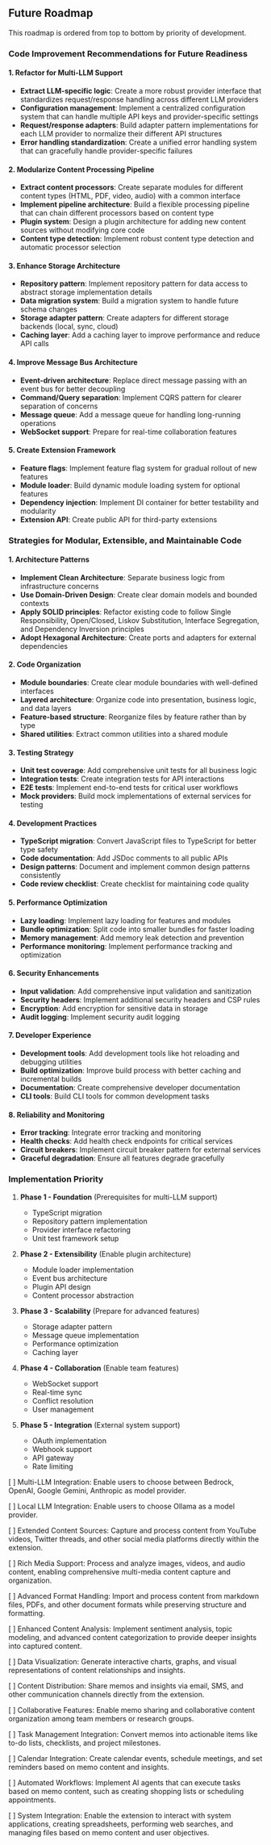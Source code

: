 ## Future Roadmap

This roadmap is ordered from top to bottom by priority of development.

### Code Improvement Recommendations for Future Readiness

#### 1. Refactor for Multi-LLM Support
- **Extract LLM-specific logic**: Create a more robust provider interface that standardizes request/response handling across different LLM providers
- **Configuration management**: Implement a centralized configuration system that can handle multiple API keys and provider-specific settings
- **Request/response adapters**: Build adapter pattern implementations for each LLM provider to normalize their different API structures
- **Error handling standardization**: Create a unified error handling system that can gracefully handle provider-specific failures

#### 2. Modularize Content Processing Pipeline
- **Extract content processors**: Create separate modules for different content types (HTML, PDF, video, audio) with a common interface
- **Implement pipeline architecture**: Build a flexible processing pipeline that can chain different processors based on content type
- **Plugin system**: Design a plugin architecture for adding new content sources without modifying core code
- **Content type detection**: Implement robust content type detection and automatic processor selection

#### 3. Enhance Storage Architecture
- **Repository pattern**: Implement repository pattern for data access to abstract storage implementation details
- **Data migration system**: Build a migration system to handle future schema changes
- **Storage adapter pattern**: Create adapters for different storage backends (local, sync, cloud)
- **Caching layer**: Add a caching layer to improve performance and reduce API calls

#### 4. Improve Message Bus Architecture
- **Event-driven architecture**: Replace direct message passing with an event bus for better decoupling
- **Command/Query separation**: Implement CQRS pattern for clearer separation of concerns
- **Message queue**: Add a message queue for handling long-running operations
- **WebSocket support**: Prepare for real-time collaboration features

#### 5. Create Extension Framework
- **Feature flags**: Implement feature flag system for gradual rollout of new features
- **Module loader**: Build dynamic module loading system for optional features
- **Dependency injection**: Implement DI container for better testability and modularity
- **Extension API**: Create public API for third-party extensions

### Strategies for Modular, Extensible, and Maintainable Code

#### 1. Architecture Patterns
- **Implement Clean Architecture**: Separate business logic from infrastructure concerns
- **Use Domain-Driven Design**: Create clear domain models and bounded contexts
- **Apply SOLID principles**: Refactor existing code to follow Single Responsibility, Open/Closed, Liskov Substitution, Interface Segregation, and Dependency Inversion principles
- **Adopt Hexagonal Architecture**: Create ports and adapters for external dependencies

#### 2. Code Organization
- **Module boundaries**: Create clear module boundaries with well-defined interfaces
- **Layered architecture**: Organize code into presentation, business logic, and data layers
- **Feature-based structure**: Reorganize files by feature rather than by type
- **Shared utilities**: Extract common utilities into a shared module

#### 3. Testing Strategy
- **Unit test coverage**: Add comprehensive unit tests for all business logic
- **Integration tests**: Create integration tests for API interactions
- **E2E tests**: Implement end-to-end tests for critical user workflows
- **Mock providers**: Build mock implementations of external services for testing

#### 4. Development Practices
- **TypeScript migration**: Convert JavaScript files to TypeScript for better type safety
- **Code documentation**: Add JSDoc comments to all public APIs
- **Design patterns**: Document and implement common design patterns consistently
- **Code review checklist**: Create checklist for maintaining code quality

#### 5. Performance Optimization
- **Lazy loading**: Implement lazy loading for features and modules
- **Bundle optimization**: Split code into smaller bundles for faster loading
- **Memory management**: Add memory leak detection and prevention
- **Performance monitoring**: Implement performance tracking and optimization

#### 6. Security Enhancements
- **Input validation**: Add comprehensive input validation and sanitization
- **Security headers**: Implement additional security headers and CSP rules
- **Encryption**: Add encryption for sensitive data in storage
- **Audit logging**: Implement security audit logging

#### 7. Developer Experience
- **Development tools**: Add development tools like hot reloading and debugging utilities
- **Build optimization**: Improve build process with better caching and incremental builds
- **Documentation**: Create comprehensive developer documentation
- **CLI tools**: Build CLI tools for common development tasks

#### 8. Reliability and Monitoring
- **Error tracking**: Integrate error tracking and monitoring
- **Health checks**: Add health check endpoints for critical services
- **Circuit breakers**: Implement circuit breaker pattern for external services
- **Graceful degradation**: Ensure all features degrade gracefully

### Implementation Priority

1. **Phase 1 - Foundation** (Prerequisites for multi-LLM support)
   - TypeScript migration
   - Repository pattern implementation
   - Provider interface refactoring
   - Unit test framework setup

2. **Phase 2 - Extensibility** (Enable plugin architecture)
   - Module loader implementation
   - Event bus architecture
   - Plugin API design
   - Content processor abstraction

3. **Phase 3 - Scalability** (Prepare for advanced features)
   - Storage adapter pattern
   - Message queue implementation
   - Performance optimization
   - Caching layer

4. **Phase 4 - Collaboration** (Enable team features)
   - WebSocket support
   - Real-time sync
   - Conflict resolution
   - User management

5. **Phase 5 - Integration** (External system support)
   - OAuth implementation
   - Webhook support
   - API gateway
   - Rate limiting

[ ] Multi-LLM Integration: Enable users to choose between Bedrock, OpenAI, Google Gemini, Anthropic as model provider.

[ ] Local LLM Integration: Enable users to choose Ollama as a model provider.

[ ] Extended Content Sources: Capture and process content from YouTube videos, Twitter threads, and other social media platforms directly within the extension.

[ ] Rich Media Support: Process and analyze images, videos, and audio content, enabling comprehensive multi-media content capture and organization.

[ ] Advanced Format Handling: Import and process content from markdown files, PDFs, and other document formats while preserving structure and formatting.

[ ] Enhanced Content Analysis: Implement sentiment analysis, topic modeling, and advanced content categorization to provide deeper insights into captured content.

[ ] Data Visualization: Generate interactive charts, graphs, and visual representations of content relationships and insights.

[ ] Content Distribution: Share memos and insights via email, SMS, and other communication channels directly from the extension.

[ ] Collaborative Features: Enable memo sharing and collaborative content organization among team members or research groups.

[ ] Task Management Integration: Convert memos into actionable items like to-do lists, checklists, and project milestones.

[ ] Calendar Integration: Create calendar events, schedule meetings, and set reminders based on memo content and insights.

[ ] Automated Workflows: Implement AI agents that can execute tasks based on memo content, such as creating shopping lists or scheduling appointments.

[ ] System Integration: Enable the extension to interact with system applications, creating spreadsheets, performing web searches, and managing files based on memo content and user objectives.
